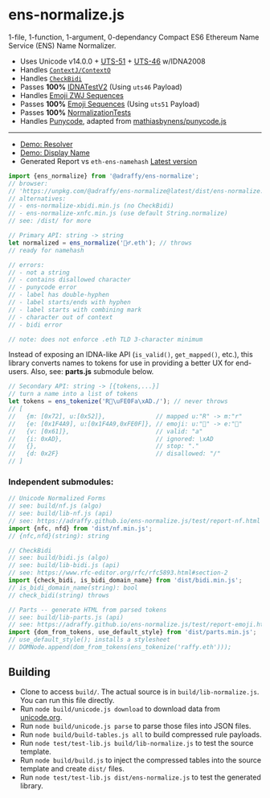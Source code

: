 # ens-normalize.js
1-file, 1-function, 1-argument, 0-dependancy Compact ES6 Ethereum Name Service (ENS) Name Normalizer.

* Uses Unicode v14.0.0 + [UTS-51](https://unicode.org/reports/tr51/) + [UTS-46](https://unicode.org/reports/tr46/) w/IDNA2008
* Handles [`ContextJ/ContextO`](https://github.com/adraffy/ens-normalize.js/blob/main/build/context.js)
* Handles [`CheckBidi`](https://github.com/adraffy/ens-normalize.js/blob/main/build/bidi.js)
* Passes **100%** [IDNATestV2](https://adraffy.github.io/ens-normalize.js/test/report-idna.html) (Using `uts46` Payload)
* Handles [Emoji ZWJ Sequences](https://unicode.org/emoji/charts/emoji-zwj-sequences.html)
* Passes **100%** [Emoji Sequences](https://adraffy.github.io/ens-normalize.js/test/report-emoji.html) (Using `uts51` Payload)
* Passes **100%** [NormalizationTests](https://adraffy.github.io/ens-normalize.js/test/report-nf.html)
* Handles [Punycode](https://datatracker.ietf.org/doc/html/rfc3492), adapted from [mathiasbynens/punycode.js](https://github.com/mathiasbynens/punycode.js)
---
* [Demo: Resolver](https://adraffy.github.io/ens-normalize.js/test/resolver.html) 
* [Demo: Display Name](https://adraffy.github.io/ens-normalize.js/test/display.html)
* Generated Report vs `eth-ens-namehash` [Latest version](https://adraffy.github.io/ens-normalize.js/test/output/ens-adraffy-1.3.13.html)

```Javascript
import {ens_normalize} from '@adraffy/ens-normalize';
// browser: 
// 'https://unpkg.com/@adraffy/ens-normalize@latest/dist/ens-normalize.min.js'
// alternatives:
// - ens-normalize-xbidi.min.js (no CheckBidi)
// - ens-normalize-xnfc.min.js (use default String.normalize)
// see: /dist/ for more

// Primary API: string -> string
let normalized = ens_normalize('🚴‍♂️.eth'); // throws 
// ready for namehash

// errors:
// - not a string
// - contains disallowed character
// - punycode error
// - label has double-hyphen
// - label starts/ends with hyphen
// - label starts with combining mark
// - character out of context
// - bidi error

// note: does not enforce .eth TLD 3-character minimum
```
Instead of exposing an IDNA-like API (`is_valid()`, `get_mapped()`, etc.), this library converts names to tokens for use in providing a better UX for end-users.  Also, see: <b>parts.js</b> submodule below.
```JavaScript
// Secondary API: string -> [{tokens,...}]
// turn a name into a list of tokens
let tokens = ens_tokenize('R💩\uFE0Fa\xAD./'); // never throws
// [
//   {m: [0x72], u:[0x52]},              // mapped u:"R" -> m:"r"
//   {e: [0x1F4A9], u:[0x1F4A9,0xFE0F]}, // emoji: u:"💩" -> e:"💩"
//   {v: [0x61]},                        // valid: "a"
//   {i: 0xAD},                          // ignored: \xAD
//   {},                                 // stop: "."
//   {d: 0x2F}                           // disallowed: "/"
// ]
```
### Independent submodules:
```Javascript
// Unicode Normalized Forms
// see: build/nf.js (algo)
// see: build/lib-nf.js (api)
// see: https://adraffy.github.io/ens-normalize.js/test/report-nf.html
import {nfc, nfd} from 'dist/nf.min.js';
// {nfc,nfd}(string): string

// CheckBidi 
// see: build/bidi.js (algo)
// see: build/lib-bidi.js (api)
// see: https://www.rfc-editor.org/rfc/rfc5893.html#section-2
import {check_bidi, is_bidi_domain_name} from 'dist/bidi.min.js';
// is_bidi_domain_name(string): bool
// check_bidi(string) throws

// Parts -- generate HTML from parsed tokens
// see: build/lib-parts.js (api)
// see: https://adraffy.github.io/ens-normalize.js/test/report-emoji.html
import {dom_from_tokens, use_default_style} from 'dist/parts.min.js';
// use_default_style(); installs a stylesheet
// DOMNode.append(dom_from_tokens(ens_tokenize('raffy.eth')));
```

## Building

* Clone to access `build/`.  The actual source is in `build/lib-normalize.js`.  You can run this file directly.
* Run `node build/unicode.js download` to download data from [unicode.org](https://www.unicode.org/Public/).
* Run `node build/unicode.js parse` to parse those files into JSON files.
* Run `node build/build-tables.js all` to build compressed rule payloads.
* Run `node test/test-lib.js build/lib-normalize.js` to test the source template.
* Run `node build/build.js` to inject the compressed tables into the source template and create `dist/` files.
* Run `node test/test-lib.js dist/ens-normalize.js` to test the generated library.